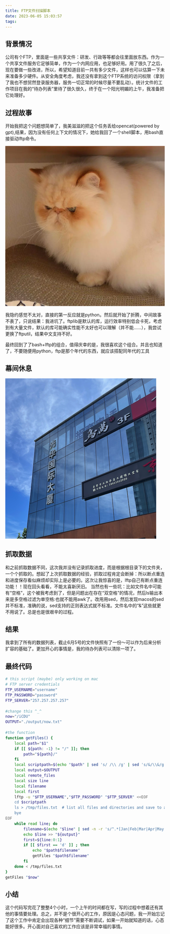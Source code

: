 ```yaml
---
title: FTP文件扫描脚本
date: 2023-06-05 15:03:57
tags:
---
```


## 背景情况

公司有个FTP，里面是一些共享文件：研发、行政等等都会往里面放东西。作为一个共享文件服务它足够简单，作为一个内网应用，也足够好用。用了很久了之后，现在要做一些改进，所以，希望知道目前一共有多少文件，这样也可以估算一下未来准备多少硬件。从安全角度考虑，我还没有拿到这个FTP系统的访问权限（拿到了我也不想贸然登录服务器，服务一切正常的时候尽量不要乱动）。统计文件的工作项目在我的“待办列表”里待了很久很久，终于在一个阳光明媚的上午，我准备把它处理好。

## 过程故事

开始我把这个问题想简单了，我美滋滋的把这个任务丢给opencat(powered by gpt),结果，因为没有任何上下文的情况下，她给我回了一个shell脚本，用bash直接驱动lftp命令。

![猫猫不开心](2-find-how-many-files-on-ftp-server-with-script/unhappy_cat.png)

我隐约感觉不太对，直接的第一反应就是python。然后就开始了折腾，中间故事不表了，只说结果：我进坑了。ftplib是默认的库，运行效率特别低会卡死，考虑到有大量文件，默认的库可能确实性能不太好也可以理解（并不能……），我尝试更换了ftputil，结果中文支持不好。

最终回到了了bash+lftp的组合，值得庆幸的是，我很喜欢这个组合。并且也知道了，不要随便用python，ftp是那个年代的东西，就应该搭配同年代的工具

## 幕间休息

![中午吃了一些好吃的😋](2-find-how-many-files-on-ftp-server-with-script/lunch.png)

## 抓取数据

和之前抓取数据不同，这次我并没有记录抓取进度，而是根据根目录下的文件夹，一个个抓取的。想起了上次抓取数据的经验，抓取过程肯定会断掉：所以断点重连和进度保存看似麻烦却实际上是必要的。这次让我惊喜的是，lftp自己有断点重连功能！！现在回头看看，不能太喜新厌旧。
当然也有一些坑：比如文件名中可能有“空格”，这个被我考虑到了，但是问题出在存在“双空格”的情况，然后ls输出本来是多空格过滤为单空格:也就不能用awk了。改用用sed，然后发现macos的sed并不标准，准确的说，sed支持的正则表达式就不标准。文件名中的“&”这些就更不用说了。总是也是很艰辛的过程。

## 结果

我拿到了所有的数据列表，截止6月5号的文件快照有了一份～可以作为后来分析扩容的基础了。更加开心的事情是，我的待办列表可以清除一项了。

## 最终代码

``` bash
# this script (maybe) only working on mac
# FTP server credentials
FTP_USERNAME="username"
FTP_PASSWORD="password"
FTP_SERVER="257.257.257.257"

#change this ^_^
now="/iCDU"
OUTPUT="./output/now.txt"

#the function
function getFiles() {
    local path="$1"
    if [[ ${path: -1} != "/" ]]; then
        path="${path}/"
    fi
    local scriptpath=$(echo "$path" | sed 's/ /\\ /g' | sed 's/&/\\&/g')
    local output=$OUTPUT
    local remote_files
    local size line
    local filename
    local first
    lftp -u "$FTP_USERNAME","$FTP_PASSWORD" "$FTP_SERVER" <<EOF
    cd $scriptpath
    ls > /tmp/files.txt  # list all files and directories and save to a temporary file
    bye
EOF
    while read line; do
        filename=$(echo "$line" | sed -n -r 's/^.*[Jan|Feb|Mar|Apr|May|Jun|Jul|Aug|Sep|Oct|Nov|Dec]{3} [0-9]{2}[[:space:]]+([0-9]{4}|[0-9]{2}:[0-9]{2}) (.*)$/\2/p')
        echo $line >> "${output}"
        first=${line:0:1}
        if [[ $first == 'd' ]] ; then
            echo "$path$filename"
            getFiles "$path$filename"
        fi
    done < /tmp/files.txt
}
getFiles "$now"

```

## 小结

这个代码写完花了整整4个小时，一个上午的时间都在写，写的过程中想着还有其他的事情要处理。总之，并不是个很开心的工作，原因是心态问题，我一开始忘记了这个工作中肯定会出现各种“细节”需要不断调试，如果一开始就知道的话，心态能好很多。开心面对自己喜欢的工作应该是非常幸福的事情。

